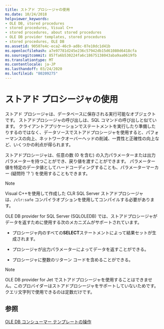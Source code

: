 ```yaml
---
title: ストアド プロシージャの使用
ms.date: 10/24/2018
helpviewer_keywords:
- OLE DB, stored procedures
- stored procedures, Visual C++
- stored procedures, about stored procedures
- OLE DB provider templates, stored procedures
- stored procedures, OLE DB
ms.assetid: 90507e4c-eca2-46c9-ad8c-07e10dc1d41b
ms.openlocfilehash: a7e97781d245e236c57942db15d61080d6418cfa
ms.sourcegitcommit: 857fa6b530224fa6c18675138043aba9aa0619fb
ms.translationtype: MT
ms.contentlocale: ja-JP
ms.lasthandoff: 03/24/2020
ms.locfileid: "80209275"
---
```

# <a name="using-stored-procedures"></a>ストアド プロシージャの使用

ストアド プロシージャは、データベースに保存される実行可能なオブジェクトです。 ストアドプロシージャの呼び出しは、SQL コマンドの呼び出しと似ています。 クライアントアプリケーションでステートメントを実行したり準備したりするのではなく、データソースでストアドプロシージャを使用すると、パフォーマンスの向上、ネットワークオーバーヘッドの削減、一貫性と正確性の向上など、いくつかの利点が得られます。

ストアドプロシージャは、任意の数 (0 を含む) の入力パラメーターまたは出力パラメーターを持つことができ、戻り値を渡すことができます。 パラメーター値を特定のデータ値としてハードコーディングすることも、パラメーターマーカー (疑問符 '? ') を使用することもできます。

> [!NOTE]
>  Visual C++を使用して作成した CLR SQL Server ストアドプロシージャは、`/clr:safe` コンパイラオプションを使用してコンパイルする必要があります。

OLE DB provider for SQL Server (SQLOLEDB) では、ストアドプロシージャがデータを返すために使用する次のメカニズムがサポートされています。

- プロシージャ内のすべての**SELECT**ステートメントによって結果セットが生成されます。

- プロシージャが出力パラメーターによってデータを返すことができる。

- プロシージャに整数のリターン コードを含めることができる。

> [!NOTE]
> OLE DB provider for Jet でストアドプロシージャを使用することはできません。このプロバイダーはストアドプロシージャをサポートしていないためです。クエリ文字列で使用できるのは定数だけです。

## <a name="see-also"></a>参照

[OLE DB コンシューマー テンプレートの操作](../../data/oledb/working-with-ole-db-consumer-templates.md)
